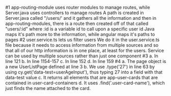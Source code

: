 #1
  app-routing-module uses router modules to manage routes, while Server.java uses controllers to manage routes
  A path is created in Server.java called "/users/' and it gathers all the information
  and then in app-routing-modules, there is a route then created off of that called "users/:id" where 
  :id is a variable id to call upon a specific user id
  Java maps it's path more to the information, while angular maps it's paths to pages
#2
  user.service.ts lets us filter users
  We do it in the user.service.ts file because it needs to access information from multiple sources
  and so that all of our http information is in one place, at least for the users.
  Service can be used by multiple sources rather than just one component
#3
  a.
    In line 121
  b.
    In line 1154-157
  c.
    In line 152
  d.
    In line 159
#4
  a.
    The page object is a new UserListPage defined at line 3
  b.
    We use .type('27') in line 63 by using cy.get('data-test=userAgeInput'), thus typing 27 into 
    a field with that data-test value
  c.
    It returns all elements that are app-user-cards that are contained in user-card-containers 
  d.
    It uses .find('.user-card-name'), which just finds the name attached to the card.


